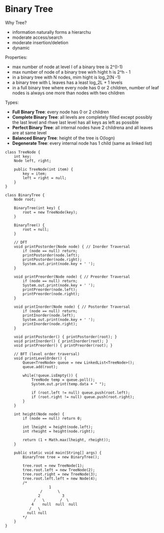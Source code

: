 # Binary Tree

Why Tree?
- information naturally forms a hierarchu
- moderate access/search
- moderate insertion/deletion
- dynamic

Properties:
- max number of node at level I of a binary tree is 2^(I-1)
- max number of node of a binary tree wirh hight h is 2^h - 1
- in a binary tree with N nodes, mim hight is log_2(N -1)
- a binary tree with L leaves has a least log_2L + 1 levels
- in a full binary tree where every node has 0 or 2 children, number of leaf nodes is always one more than nodes with two children

Types:
- **Full Binary Tree**: every node has 0 or 2 children
- **Complete Binary Tree**: all levels are completely filled except possibly the last level and rhwe last level has all keys as left as possible
- **Perfect Binary Tree**: all internal nodes have 2 childrena and all leaves are at same level
- **Balanced Binary Tree**: height of the tree is O(logn)
- **Degenerate Tree**: every internal node has 1 child (same as linked list)

```
class TreeNode {
    int key;
    Node left, right;

    public TreeNode(int item) {
        key = item;
        left = right = null;
    }
}

class BinaryTree {
    Node root;

    BinaryTree(int key) {
        root = new TreeNode(key);
    }

    BinaryTree() {
        root = null;
    }

    // DFT
    void printPostorder(Node node) { // Inorder Traversal
        if (node == null) return;
        printPostorder(node.left);
        printPostorder(node.right);
        System.out.print(node.key + ' ');
    }

    void printPreorder(Node node) { // Preorder Traversal
        if (node == null) return;
        System.out.print(node.key + ' ');
        printPreorder(node.left);
        printPreorder(node.right);
    }

    void printInorder(Node node) { // Postorder Traversal
        if (node == null) return;
        printInorder(node.left);
        System.out.print(node.key + ' ');
        printInorder(node.right);
    }

    void printPostorder() { printPostorder(root); }
    void printInorder() { printInorder(root); }
    void printPreorder() { printPreorder(root); }

    // BFT (level order traversal)
    void printLevelOrder() {
        Queue<TreeNode> queue = new LinkedList<TreeNode>();
        queue.add(root);

        while(!queue.isEmpty()) {
            TreeNode temp = queue.poll();
            System.out.print(temp.data + " ");

            if (root.left != null) queue.push(root.left);
            if (root.right != null) queue.push(root.right);
        }
    }

    int height(Node node) {
        if (node == null) return 0;

        int lheight = height(node.left);
        int rheight = height(node.right);

        return (1 + Math.max(lheight, rheight));
    }

    public static void main(String[] args) {
        BinaryTree tree = new BinaryTree();

        tree.root = new TreeNode(1);
        tree.root.left = new TreeNode(2);
        tree.root.right = new TreeNode(3);
        tree.root.left.left = new Node(4);
        /*
                    1
                /       \
               2          3
             /   \       /  \
            4    null  null  null
           /   \
          null null
        */
    }
}
```